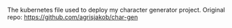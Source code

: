 The kubernetes file used to deploy my character generator project.
Original repo: https://github.com/agrisjakob/char-gen